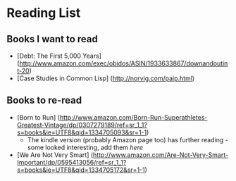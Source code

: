 # Reading List

## Books I want to read
* [Debt: The First 5,000 Years] (http://www.amazon.com/exec/obidos/ASIN/1933633867/downandoutint-20)
* [Case Studies in Common Lisp] (http://norvig.com/paip.html)

## Books to re-read
* [Born to Run] (http://www.amazon.com/Born-Run-Superathletes-Greatest-Vintage/dp/0307279189/ref=sr_1_1?s=books&ie=UTF8&qid=1334705093&sr=1-1)
  * The kindle version (probably Amazon page too) has further reading - some looked interesting, add them *here*
* [We Are Not Very Smart] (http://www.amazon.com/Are-Not-Very-Smart-Important/dp/0595413056/ref=sr_1_1?s=books&ie=UTF8&qid=1334705172&sr=1-1)
